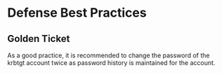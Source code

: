 # Defense  Best Practices

## Golden Ticket

As a good practice, it is recommended to change the password of the krbtgt account twice as password history is maintained for the account.



